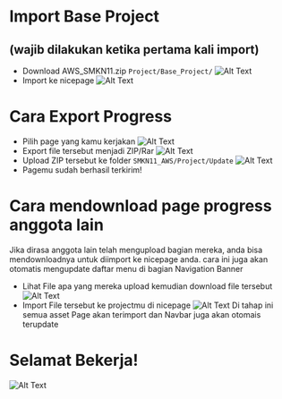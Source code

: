 # Import Base Project
## (wajib dilakukan ketika pertama kali import)

- Download AWS_SMKN11.zip `Project/Base_Project/`
![Alt Text](https://i.ibb.co/nm382gN/2021-08-31-10-54-55.gif)
- Import ke nicepage
![Alt Text](https://i.ibb.co/ry0k5CT/2021-08-31-10-59-08.gif)


# Cara Export Progress

- Pilih page yang kamu kerjakan
![Alt Text](https://i.ibb.co/xLKN6t6/2021-08-31-11-04-37.gif)
- Export file tersebut menjadi ZIP/Rar
![Alt Text](https://i.ibb.co/KrfY9fX/2021-08-31-11-08-01.gif)
- Upload ZIP tersebut ke folder `SMKN11_AWS/Project/Update`
![Alt Text](https://i.ibb.co/cXDPp6Y/2021-08-31-11-13-14.gif)
- Pagemu sudah berhasil terkirim!

# Cara mendownload page progress anggota lain

Jika dirasa anggota lain telah mengupload bagian mereka, anda bisa mendownloadnya untuk diimport ke nicepage anda. cara ini juga akan otomatis mengupdate daftar menu di bagian Navigation Banner

- Lihat File apa yang mereka upload kemudian download file tersebut
![Alt Text](https://i.ibb.co/yfQrxKR/2021-08-31-11-20-38.gif)
- Import File tersebut ke projectmu di nicepage
![Alt Text](https://i.ibb.co/cNpzyzW/2021-08-31-11-23-44.gif)
Di tahap ini semua asset Page akan terimport dan Navbar juga akan otomais terupdate





# Selamat Bekerja!

![Alt Text](https://i.pinimg.com/originals/ce/b7/12/ceb712cce626157e75140a9ac1b6a97b.gif)

